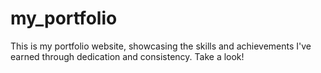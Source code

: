 # my_portfolio
This is my portfolio website, showcasing the skills and achievements I've earned through dedication and consistency. Take a look!

